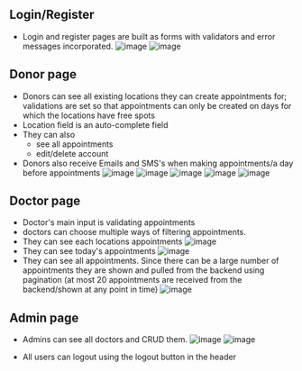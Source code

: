 ## Login/Register
- Login and register pages are built as forms with validators and error messages incorporated.
![image](https://user-images.githubusercontent.com/90975931/235752405-a0b33ed0-c702-4d41-98ed-11e53526377c.png)
![image](https://user-images.githubusercontent.com/90975931/235752332-5783abc8-9625-4fb6-aac6-822a55c33455.png)

## Donor page
- Donors can see all existing locations they can create appointments for; validations are set so that appointments can only be created on days for which the locations have free spots
- Location field is an auto-complete field
- They can also 
   - see all appointments
   - edit/delete account
- Donors also receive Emails and SMS's when making appointments/a day before appointments
![image](https://user-images.githubusercontent.com/90975931/235755507-6692cacd-b92f-4a5e-8e5a-028577b7b00c.png)
![image](https://user-images.githubusercontent.com/90975931/235752507-aeefc7e9-6480-4041-b41a-dd6ee2fa9ce8.png)
![image](https://user-images.githubusercontent.com/90975931/235752772-38f6e07c-bc88-4ee8-9db7-0de31b74507b.png)
![image](https://user-images.githubusercontent.com/90975931/235753163-80a31fec-240e-4e7a-b1b8-8ef78ba3e2d0.png)
![image](https://user-images.githubusercontent.com/90975931/235754461-484cb10e-a5d8-45eb-8b47-276b54601f95.png)

## Doctor page
- Doctor's main input is validating appointments
- doctors can choose multiple ways of filtering appointments.
- They can see each locations appointments
![image](https://user-images.githubusercontent.com/90975931/235754998-ff7e56dd-36ba-476e-bf7a-6afc17a8d64a.png)
- They can see today's appointments
![image](https://user-images.githubusercontent.com/90975931/235755257-6dbbb598-99a0-4e31-941c-1d624c958284.png)
- They can see all appointments. Since there can be a large number of appointments they are shown and pulled from the backend using pagination (at most 20 appointments are received from the backend/shown at any point in time)
![image](https://user-images.githubusercontent.com/90975931/235755739-cd81fb3f-0cd8-4b1b-9a3d-12b858a696b8.png)

## Admin page 
- Admins can see all doctors and CRUD them.
![image](https://user-images.githubusercontent.com/90975931/235756380-705806d8-9130-4252-8f4b-56698e8454d0.png)
![image](https://user-images.githubusercontent.com/90975931/235756404-2e67d659-85db-47d6-a00e-2d18615418af.png)

- All users can logout using the logout button in the header
